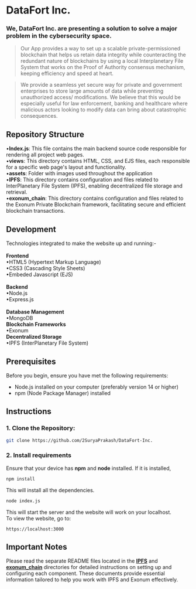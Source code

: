 # DataFort Inc.
### We, DataFort Inc. are  presenting a solution to solve a major problem in the cybersecurity space.
>Our App provides a way to set up a scalable private-permissioned blockchain that helps us retain data integrity while counteracting the redundant nature of blockchains by using a local Interplanetary File System that works on the Proof of Authority consensus mechanism, keeping efficiency and speed at heart.

>We provide a seamless yet secure way for private and government enterprises to store large amounts of data while preventing unauthorized access/ modifications. We believe that this would be especially useful for law enforcement, banking and healthcare where malicious actors looking to modify data can bring about catastrophic consequences.

## Repository Structure
•**Index.js**: This file contains the main backend source code responsible for rendering all project web pages.<br/>
•**views**: This directory contains HTML, CSS, and EJS files, each responsible for a specific web page's layout and functionality.<br/>
•**assets**: Folder with images used throughout the application<br/>
•**IPFS**: This directory contains configuration and files related to InterPlanetary File System (IPFS), enabling decentralized file storage and retrieval.<br/>
•**exonum_chain**: This directory contains configuration and files related to the Exonum Private Blockchain framework, facilitating secure and efficient blockchain transactions.<br/>

## Development
Technologies integrated to make the website up and running:-<br/>
<br/>
**Frontend**<br/>
•HTML5 (Hypertext Markup Language)<br/>
•CSS3 (Cascading Style Sheets)<br/>
•Embeded Javascript (EJS)<br/>
<br/>
**Backend**<br/>
•Node.js<br/>
•Express.js<br/>
<br/>
**Database Management**<br/>
•MongoDB<br/>
**Blockchain Frameworks**<br/>
•Exonum<br/>
**Decentralized Storage**<br/>
•IPFS (InterPlanetary File System)<br/>

## Prerequisites

Before you begin, ensure you have met the following requirements:

- Node.js installed on your computer (preferably version 14 or higher)
- npm (Node Package Manager) installed

## Instructions
### 1.	Clone the Repository:
```bash
git clone https://github.com/2SuryaPrakash/DataFort-Inc.
```
### 2. Install requirements
Ensure that your device has **npm** and **node** installed.
If it is installed,
```bash
npm install
```
This will install all the dependencies.
```bash
node index.js
```
This will start the server and the website will work on your localhost.<br/>
To view the website, go to:
```
https://localhost:3000
```

## Important Notes

Please read the separate README files located in the **[IPFS](./IPFS/ReadME.md)** and **[exonum_chain](./exonum_chain/ReadME.md)** directories for detailed instructions on setting up and configuring each component. These documents provide essential information tailored to help you work with IPFS and Exonum effectively.

